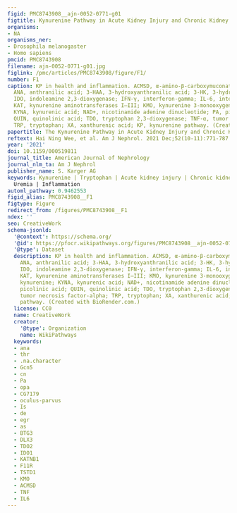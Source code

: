 ```yaml
---
figid: PMC8743908__ajn-0052-0771-g01
figtitle: Kynurenine Pathway in Acute Kidney Injury and Chronic Kidney Disease
organisms:
- NA
organisms_ner:
- Drosophila melanogaster
- Homo sapiens
pmcid: PMC8743908
filename: ajn-0052-0771-g01.jpg
figlink: /pmc/articles/PMC8743908/figure/F1/
number: F1
caption: KP in health and inflammation. ACMSD, α-amino-β-carboxymuconate-ε-semialdehyde-decarboxylase;
  ANA, anthranilic acid; 3-HAA, 3-hydroxyanthranilic acid; 3-HK, 3-hydroxykynurenine;
  IDO, indoleamine 2,3-dioxygenase; IFN-γ, interferon-gamma; IL-6, interleukin-6;
  KAT, kynurenine aminotransferases I–III; KMO, kynurenine 3-monooxygenase; KYN, kynurenine;
  KYNA, kynurenic acid; NAD+, nicotinamide adenine dinucleotide; PA, picolinic acid;
  QUIN, quinolinic acid; TDO, tryptophan 2,3-dioxygenase; TNF-α, tumor necrosis factor-alpha;
  TRP, tryptophan; XA, xanthurenic acid; KP, kynurenine pathway. (Created with BioRender.com.)
papertitle: The Kynurenine Pathway in Acute Kidney Injury and Chronic Kidney Disease.
reftext: Hai Ning Wee, et al. Am J Nephrol. 2021 Dec;52(10-11):771-787.
year: '2021'
doi: 10.1159/000519811
journal_title: American Journal of Nephrology
journal_nlm_ta: Am J Nephrol
publisher_name: S. Karger AG
keywords: Kynurenine | Tryptophan | Acute kidney injury | Chronic kidney disease |
  Uremia | Inflammation
automl_pathway: 0.9462553
figid_alias: PMC8743908__F1
figtype: Figure
redirect_from: /figures/PMC8743908__F1
ndex: ''
seo: CreativeWork
schema-jsonld:
  '@context': https://schema.org/
  '@id': https://pfocr.wikipathways.org/figures/PMC8743908__ajn-0052-0771-g01.html
  '@type': Dataset
  description: KP in health and inflammation. ACMSD, α-amino-β-carboxymuconate-ε-semialdehyde-decarboxylase;
    ANA, anthranilic acid; 3-HAA, 3-hydroxyanthranilic acid; 3-HK, 3-hydroxykynurenine;
    IDO, indoleamine 2,3-dioxygenase; IFN-γ, interferon-gamma; IL-6, interleukin-6;
    KAT, kynurenine aminotransferases I–III; KMO, kynurenine 3-monooxygenase; KYN,
    kynurenine; KYNA, kynurenic acid; NAD+, nicotinamide adenine dinucleotide; PA,
    picolinic acid; QUIN, quinolinic acid; TDO, tryptophan 2,3-dioxygenase; TNF-α,
    tumor necrosis factor-alpha; TRP, tryptophan; XA, xanthurenic acid; KP, kynurenine
    pathway. (Created with BioRender.com.)
  license: CC0
  name: CreativeWork
  creator:
    '@type': Organization
    name: WikiPathways
  keywords:
  - ana
  - thr
  - .na.character
  - Gcn5
  - cn
  - Pa
  - opa
  - CG7179
  - oculus-parvus
  - Is
  - de
  - egr
  - as
  - BTG3
  - DLX3
  - TDO2
  - IDO1
  - KATNB1
  - F11R
  - TSTD1
  - KMO
  - ACMSD
  - TNF
  - IL6
---
```

